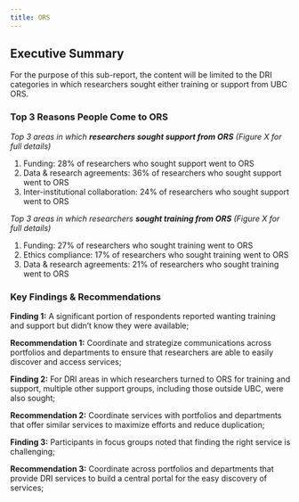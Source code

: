 ```yaml
---
title: ORS
---
```


## Executive Summary
For the purpose of this sub-report, the content will be limited to the DRI categories in which researchers sought either training or support from UBC ORS.       

### Top 3 Reasons People Come to ORS

_Top 3 areas in which **researchers sought support from ORS** (Figure X for full details)_

1. Funding: 28% of researchers who sought support went to ORS 
2. Data & research agreements: 36% of researchers who sought support went to ORS 
3. Inter-institutional collaboration: 24% of researchers who sought support went to ORS 

_Top 3 areas in which researchers **sought training from ORS** (Figure X for full details)_ 

1. Funding: 27% of researchers who sought training went to ORS 
2. Ethics compliance: 17% of researchers who sought training went to ORS 
3. Data & research agreements: 21% of researchers who sought training went to ORS 

### Key Findings & Recommendations

**Finding 1:** A significant portion of respondents reported wanting training and support but didn’t know they were available; 

**Recommendation 1:**  Coordinate and strategize communications across portfolios and departments to ensure that researchers are able to easily discover and access services; 


**Finding 2:** For DRI areas in which researchers turned to ORS for training and support, multiple other support groups, including those outside UBC, were also sought; 

**Recommendation 2:** Coordinate services with portfolios and departments that offer similar services to maximize efforts and reduce duplication; 


**Finding 3:** Participants in focus groups noted that finding the right service is challenging; 

**Recommendation 3:** Coordinate across portfolios and departments that provide DRI services to build a central portal for the easy discovery of services; 
